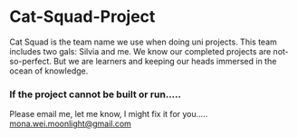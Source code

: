 # Cat-Squad-Project
Cat Squad is the team name we use when doing uni projects. 
This team includes two gals: Silvia and me. 
We know our completed projects are not-so-perfect. 
But we are learners and  keeping our heads immersed in the ocean of knowledge.

### If the project cannot be built or run.....
Please email me, let me know, I might fix it for you.....
mona.wei.moonlight@gmail.com
